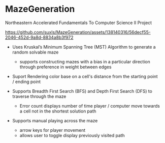 # MazeGeneration
Northeastern Accelerated Fundamentals To Computer Science II Project

https://github.com/suxls/MazeGeneration/assets/138140316/56decf55-2046-452d-9a8d-8834a8b3f972

- Uses Kruskal’s Minimum Spanning Tree (MST) Algorithm to generate a random solvable maze
  - supports constructing mazes with a bias in a particular direction through preference in weight between edges
    
- Suport Rendering color base on a cell's distance from the starting point / ending point
  
- Supports Breadth First Search (BFS) and Depth First Search (DFS) to traverse through the maze
  - Error count displays number of time player / computer move towards a cell not in the shortest solution path 
  
- Supports manual playing across the maze
  - arrow keys for player movement
  - allows user to toggle display previously visited path
